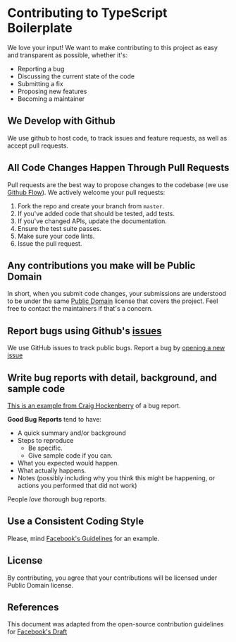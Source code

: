 # Contributing to TypeScript Boilerplate
We love your input! We want to make contributing to this project as easy and transparent as possible, whether it's:

- Reporting a bug
- Discussing the current state of the code
- Submitting a fix
- Proposing new features
- Becoming a maintainer

## We Develop with Github
We use github to host code, to track issues and feature requests, as well as accept pull requests.

## All Code Changes Happen Through Pull Requests
Pull requests are the best way to propose changes to the codebase (we use [Github Flow](https://guides.github.com/introduction/flow/index.html)). We actively welcome your pull requests:

1. Fork the repo and create your branch from `master`.
2. If you've added code that should be tested, add tests.
3. If you've changed APIs, update the documentation.
4. Ensure the test suite passes.
5. Make sure your code lints.
6. Issue the pull request.

## Any contributions you make will be Public Domain
In short, when you submit code changes, your submissions are understood to be under the same [Public Domain](http://unlicense.org/) license that covers the project. Feel free to contact the maintainers if that's a concern.

## Report bugs using Github's [issues](https://github.com/andreros/typescript-boilerplate/issues)
We use GitHub issues to track public bugs. Report a bug by [opening a new issue](https://github.com/andreros/typescript-boilerplate/issues)

## Write bug reports with detail, background, and sample code
[This is an example from Craig Hockenberry](http://www.openradar.me/11905408) of a bug report.

**Good Bug Reports** tend to have:

- A quick summary and/or background
- Steps to reproduce
  - Be specific.
  - Give sample code if you can.
- What you expected would happen.
- What actually happens.
- Notes (possibly including why you think this might be happening, or actions you performed that did not work)

People *love* thorough bug reports.

## Use a Consistent Coding Style
Please, mind [Facebook's Guidelines](https://github.com/facebook/draft-js/blob/a9316a723f9e918afde44dea68b5f9f39b7d9b00/CONTRIBUTING.md) for an example.

## License
By contributing, you agree that your contributions will be licensed under Public Domain license.

## References
This document was adapted from the open-source contribution guidelines for [Facebook's Draft](https://github.com/facebook/draft-js/blob/a9316a723f9e918afde44dea68b5f9f39b7d9b00/CONTRIBUTING.md)
